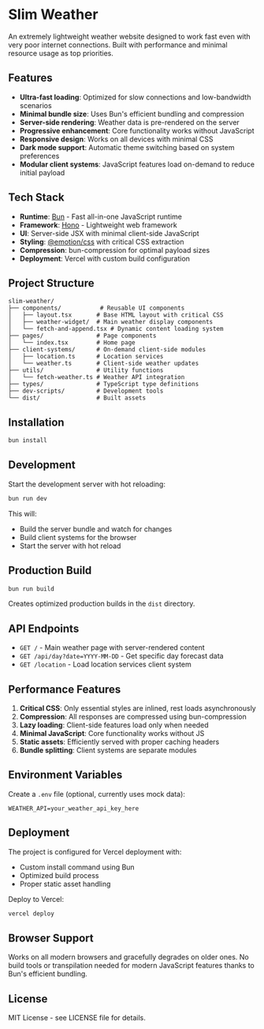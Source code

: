 # Slim Weather

An extremely lightweight weather website designed to work fast even with very poor internet connections. Built with performance and minimal resource usage as top priorities.

## Features

- **Ultra-fast loading**: Optimized for slow connections and low-bandwidth scenarios
- **Minimal bundle size**: Uses Bun's efficient bundling and compression
- **Server-side rendering**: Weather data is pre-rendered on the server
- **Progressive enhancement**: Core functionality works without JavaScript
- **Responsive design**: Works on all devices with minimal CSS
- **Dark mode support**: Automatic theme switching based on system preferences
- **Modular client systems**: JavaScript features load on-demand to reduce initial payload

## Tech Stack

- **Runtime**: [Bun](https://bun.sh) - Fast all-in-one JavaScript runtime
- **Framework**: [Hono](https://hono.dev) - Lightweight web framework
- **UI**: Server-side JSX with minimal client-side JavaScript
- **Styling**: [@emotion/css](https://emotion.sh) with critical CSS extraction
- **Compression**: bun-compression for optimal payload sizes
- **Deployment**: Vercel with custom build configuration

## Project Structure

```
slim-weather/
├── components/           # Reusable UI components
│   ├── layout.tsx       # Base HTML layout with critical CSS
│   ├── weather-widget/  # Main weather display components
│   └── fetch-and-append.tsx # Dynamic content loading system
├── pages/               # Page components
│   └── index.tsx        # Home page
├── client-systems/      # On-demand client-side modules
│   ├── location.ts      # Location services
│   └── weather.ts       # Client-side weather updates
├── utils/               # Utility functions
│   └── fetch-weather.ts # Weather API integration
├── types/               # TypeScript type definitions
├── dev-scripts/         # Development tools
└── dist/                # Built assets
```

## Installation

```bash
bun install
```

## Development

Start the development server with hot reloading:

```bash
bun run dev
```

This will:
- Build the server bundle and watch for changes
- Build client systems for the browser
- Start the server with hot reload

## Production Build

```bash
bun run build
```

Creates optimized production builds in the `dist` directory.

## API Endpoints

- `GET /` - Main weather page with server-rendered content
- `GET /api/day?date=YYYY-MM-DD` - Get specific day forecast data
- `GET /location` - Load location services client system

## Performance Features

1. **Critical CSS**: Only essential styles are inlined, rest loads asynchronously
2. **Compression**: All responses are compressed using bun-compression
3. **Lazy loading**: Client-side features load only when needed
4. **Minimal JavaScript**: Core functionality works without JS
5. **Static assets**: Efficiently served with proper caching headers
6. **Bundle splitting**: Client systems are separate modules

## Environment Variables

Create a `.env` file (optional, currently uses mock data):

```env
WEATHER_API=your_weather_api_key_here
```

## Deployment

The project is configured for Vercel deployment with:
- Custom install command using Bun
- Optimized build process
- Proper static asset handling

Deploy to Vercel:

```bash
vercel deploy
```

## Browser Support

Works on all modern browsers and gracefully degrades on older ones. No build tools or transpilation needed for modern JavaScript features thanks to Bun's efficient bundling.

## License

MIT License - see LICENSE file for details.